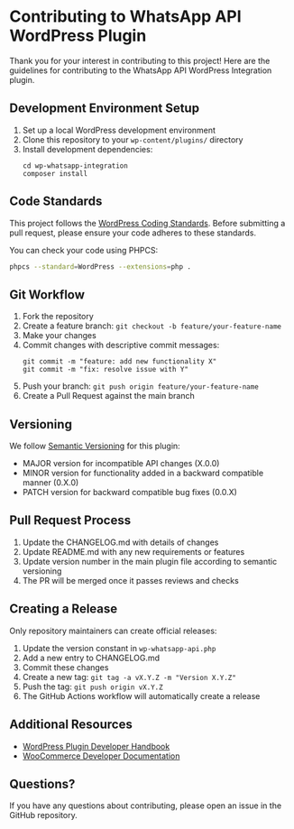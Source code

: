 # Contributing to WhatsApp API WordPress Plugin

Thank you for your interest in contributing to this project! Here are the guidelines for contributing to the WhatsApp API WordPress Integration plugin.

## Development Environment Setup

1. Set up a local WordPress development environment
2. Clone this repository to your `wp-content/plugins/` directory
3. Install development dependencies:
   ```
   cd wp-whatsapp-integration
   composer install
   ```

## Code Standards

This project follows the [WordPress Coding Standards](https://developer.wordpress.org/coding-standards/wordpress-coding-standards/). Before submitting a pull request, please ensure your code adheres to these standards.

You can check your code using PHPCS:

```bash
phpcs --standard=WordPress --extensions=php .
```

## Git Workflow

1. Fork the repository
2. Create a feature branch: `git checkout -b feature/your-feature-name`
3. Make your changes
4. Commit changes with descriptive commit messages:
   ```
   git commit -m "feature: add new functionality X"
   git commit -m "fix: resolve issue with Y"
   ```
5. Push your branch: `git push origin feature/your-feature-name`
6. Create a Pull Request against the main branch

## Versioning

We follow [Semantic Versioning](https://semver.org/) for this plugin:

- MAJOR version for incompatible API changes (X.0.0)
- MINOR version for functionality added in a backward compatible manner (0.X.0)
- PATCH version for backward compatible bug fixes (0.0.X)

## Pull Request Process

1. Update the CHANGELOG.md with details of changes
2. Update README.md with any new requirements or features
3. Update version number in the main plugin file according to semantic versioning
4. The PR will be merged once it passes reviews and checks

## Creating a Release

Only repository maintainers can create official releases:

1. Update the version constant in `wp-whatsapp-api.php`
2. Add a new entry to CHANGELOG.md
3. Commit these changes
4. Create a new tag: `git tag -a vX.Y.Z -m "Version X.Y.Z"`
5. Push the tag: `git push origin vX.Y.Z`
6. The GitHub Actions workflow will automatically create a release

## Additional Resources

- [WordPress Plugin Developer Handbook](https://developer.wordpress.org/plugins/)
- [WooCommerce Developer Documentation](https://docs.woocommerce.com/document/create-a-plugin/)

## Questions?

If you have any questions about contributing, please open an issue in the GitHub repository.
